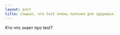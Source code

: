 ```yaml
---
layout: post 
title: Слышал, что test очень полезен для здоровья. 
--- 
```

Кто что знает про test?